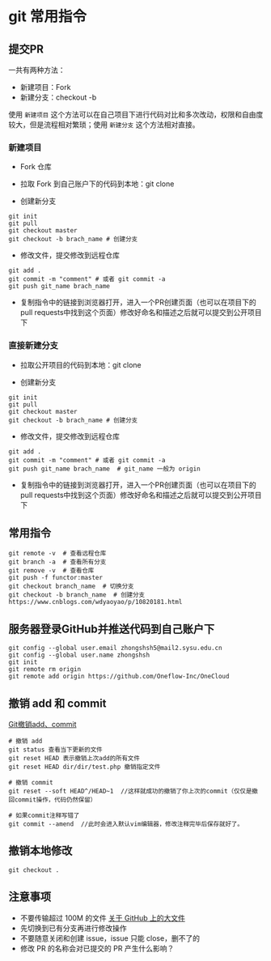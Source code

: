 # git 常用指令

## 提交PR

一共有两种方法：

- 新建项目：Fork
- 新建分支：checkout -b

使用 `新建项目` 这个方法可以在自己项目下进行代码对比和多次改动，权限和自由度较大，但是流程相对繁琐；使用 `新建分支` 这个方法相对直接。

### 新建项目

- Fork 仓库

- 拉取 Fork 到自己账户下的代码到本地：git clone

- 创建新分支

```shell
git init
git pull
git checkout master
git checkout -b brach_name # 创建分支
```

- 修改文件，提交修改到远程仓库

```shell
git add .
git commit -m "comment" # 或者 git commit -a
git push git_name brach_name
```

- 复制指令中的链接到浏览器打开，进入一个PR创建页面（也可以在项目下的pull requests中找到这个页面）修改好命名和描述之后就可以提交到公开项目下

### 直接新建分支

- 拉取公开项目的代码到本地：git clone

- 创建新分支

```shell
git init
git pull
git checkout master
git checkout -b brach_name # 创建分支
```

- 修改文件，提交修改到远程仓库

```shell
git add .
git commit -m "comment" # 或者 git commit -a
git push git_name brach_name  # git_name 一般为 origin
```

- 复制指令中的链接到浏览器打开，进入一个PR创建页面（也可以在项目下的pull requests中找到这个页面）修改好命名和描述之后就可以提交到公开项目下



## 常用指令

```shell
git remote -v  # 查看远程仓库
git branch -a  # 查看所有分支
git remove -v  # 查看仓库
git push -f functor:master
git checkout branch_name  # 切换分支
git checkout -b branch_name  # 创建分支
https://www.cnblogs.com/wdyaoyao/p/10820181.html
```



## 服务器登录GitHub并推送代码到自己账户下

```
git config --global user.email zhongshsh5@mail2.sysu.edu.cn
git config --global user.name zhongshsh
git init
git remote rm origin
git remote add origin https://github.com/Oneflow-Inc/OneCloud
```



## 撤销 add 和 commit

 [Git撤销add、commit](https://www.cnblogs.com/yszr/p/12360089.html) 

```shell
# 撤销 add
git status 查看当下更新的文件
git reset HEAD 表示撤销上次add的所有文件
git reset HEAD dir/dir/test.php 撤销指定文件

# 撤销 commit
git reset --soft HEAD^/HEAD~1  //这样就成功的撤销了你上次的commit（仅仅是撤回commit操作，代码仍然保留）

# 如果commit注释写错了
git commit --amend  //此时会进入默认vim编辑器，修改注释完毕后保存就好了。
```



## 撤销本地修改

```shell
git checkout . 
```



## 注意事项

- 不要传输超过 100M 的文件  [关于 GitHub 上的大文件](https://docs.github.com/cn/repositories/working-with-files/managing-large-files/about-large-files-on-github) 
- 先切换到已有分支再进行修改操作
- 不要随意关闭和创建 issue，issue 只能 close，删不了的
- 修改 PR 的名称会对已提交的 PR 产生什么影响？

